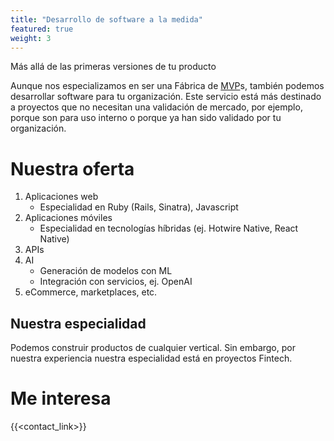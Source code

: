 ```yaml
---
title: "Desarrollo de software a la medida"
featured: true
weight: 3
---
```


Más allá de las primeras versiones de tu producto
<!--more-->

<!-- ![Desarrollo](https://images.unsplash.com/photo-1571171637578-41bc2dd41cd2?q=80&w=2070&auto=format&fit=crop&ixlib=rb-4.0.3&ixid=M3wxMjA3fDB8MHxwaG90by1wYWdlfHx8fGVufDB8fHx8fA%3D%3D) -->

Aunque nos especializamos en ser una Fábrica de [MVP](/services/mvp)s, también podemos desarrollar software para tu organización. Este servicio está más destinado a proyectos que no necesitan una validación de mercado, por ejemplo, porque son para uso interno o porque ya han sido validado por tu organización.

# Nuestra oferta

1. Aplicaciones web
   - Especialidad en Ruby (Rails, Sinatra), Javascript
1. Aplicaciones móviles
   - Especialidad en tecnologías híbridas (ej. Hotwire Native, React Native)
1. APIs
1. AI
   - Generación de modelos con ML
   - Integración con servicios, ej. OpenAI
1. eCommerce, marketplaces, etc.

## Nuestra especialidad

Podemos construir productos de cualquier vertical. Sin embargo, por nuestra experiencia nuestra especialidad está en proyectos Fintech.

# Me interesa

{{<contact_link>}}
